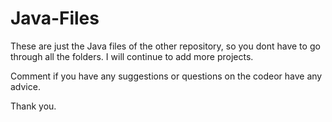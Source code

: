 # Java-Files
These are just the Java files of 
the other repository, so you dont
have to go through all the folders. 
I will continue to add more projects.

Comment if you have any suggestions 
or questions on the codeor have any advice.

Thank you.
